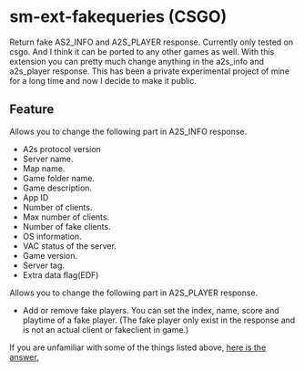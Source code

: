 # sm-ext-fakequeries (CSGO)
 Return fake AS2_INFO and A2S_PLAYER response. Currently only tested on csgo. And I think it can be ported to any other games as well. With this extension you can pretty much change anything in the a2s_info and a2s_player response. This has been a private experimental project of mine for a long time and now I decide to make it public.

## Feature
Allows you to change the following part in A2S_INFO response.  
- A2s protocol version  
- Server name.
- Map name.
- Game folder name.
- Game description.
- App ID
- Number of clients.
- Max number of clients.
- Number of fake clients.
- OS information.
- VAC status of the server.
- Game version.
- Server tag.
- Extra data flag(EDF)  

Allows you to change the following part in A2S_PLAYER response. 
- Add or remove fake players. You can set the index, name, score and playtime of a fake player. (The fake player only exist in the response and is not an actual client or fakeclient in game.)

If you are unfamiliar with some of the things listed above, [here is the answer.](https://developer.valvesoftware.com/wiki/Server_queries)
  